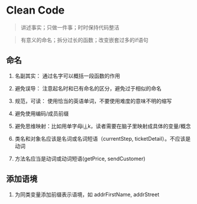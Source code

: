 # Clean Code
> 讲述事实；只做一件事；时时保持代码整洁

> 有意义的命名；拆分过长的函数；改变嵌套过多的if语句

## 命名
1. 名副其实：
通过名字可以概括一段函数的作用

2. 避免误导： 
注意起名时和已有命名的区分，避免过于相似的命名

3. 规范，可读： 使用恰当的英语单词，不要使用难度的意味不明的缩写

4. 避免使用编码/成员前缀

5. 避免思维映射：比如用单字母i,j,k，读者需要在脑子里映射成具体的变量/概念

6. 类名和对象名应该是名词或名词短语（currentStep, ticketDetail）。不应该是动词

7. 方法名应当是动词或动词短语(getPrice, sendCustomer)

## 添加语境
1. 为同类变量添加前缀表示语境，如 addrFirstName, addrStreet